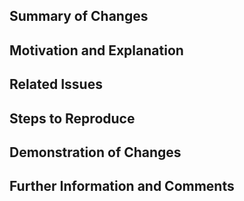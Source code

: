 ## Summary of Changes
<!-- A summary or description of changes made in this PR. -->

## Motivation and Explanation
<!-- How and why do your changes improve the bot? -->

## Related Issues
<!-- Issue(s) that this PR will resolve, e.g. "resolves <issue link here>". -->

## Steps to Reproduce
<!-- List the steps needed for the reviewer to produce your PR changes. -->

## Demonstration of Changes
<!-- If applicable, include screenshots to illustrate your new feature or fix. -->

## Further Information and Comments

